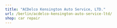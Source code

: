```yaml
---
title: "ACDelco Kensington Auto Service, LTD."
url: /berlin/acdelco-kensington-auto-service-ltd/
shop: car repair
---
```

